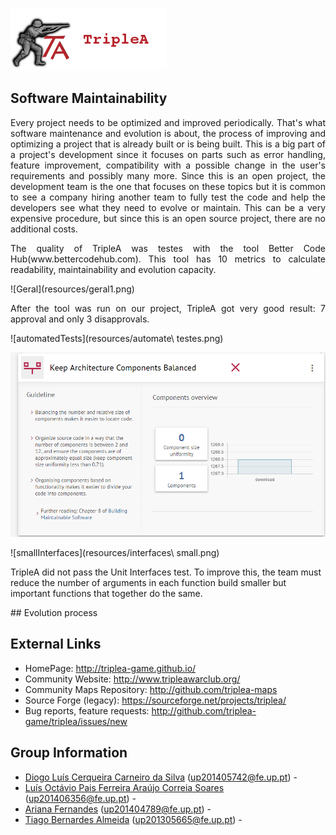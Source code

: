 ![TripleAICon](resources/icon_menu.png)

## Software Maintainability
<p align="justify">Every project needs to be optimized and improved periodically. That's what software maintenance and evolution is about, the process of improving and optimizing a project that is already built or is being built. This is a big part of a project's development since it focuses on parts such as error handling, feature improvement, compatibility with a possible change in the user's requirements and possibly many more. Since this is an open project, the development team is the one that focuses on these topics but it is common to see a company hiring another team to fully test the code and help the developers see what they need to evolve or maintain. This can be a very expensive procedure, but since this is an open source project, there are no additional costs.</p>

<p align="justify">The quality of TripleA was testes with the tool Better Code Hub(www.bettercodehub.com). This tool has 10 metrics to calculate readability, maintainability and evolution capacity. </p>
![Geral](resources/geral1.png)
<p align="justify">After the tool was run on our project, TripleA got very good result: 7 approval and only 3 disapprovals.</p>
![automatedTests](resources/automate\ testes.png)

![architecture](resources/arch.png)

![smallInterfaces](resources/interfaces\ small.png)
<p>TripleA did not pass the Unit Interfaces test. To improve this, the team must reduce the number of arguments in each function build smaller but important functions that together do the same.</p>
## Evolution process

## External Links
* HomePage: http://triplea-game.github.io/
* Community Website: http://www.tripleawarclub.org/
* Community Maps Repository: http://github.com/triplea-maps
* Source Forge (legacy): https://sourceforge.net/projects/triplea/
* Bug reports, feature requests: http://github.com/triplea-game/triplea/issues/new

## Group Information

* [Diogo Luís Cerqueira Carneiro da Silva](https://github.com/pingudiogo) (up201405742@fe.up.pt) - <br>
* [Luís Octávio Pais Ferreira Araújo Correia Soares](https://github.com/LuiSoares) (up201406356@fe.up.pt) - <br>
* [Ariana Fernandes](https://github.com/arianafernandes) (up201404789@fe.up.pt) - <br>
* [Tiago Bernardes Almeida](https://github.com/tiagobalm) (up201305665@fe.up.pt) - <br>
